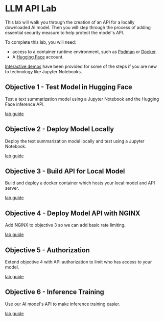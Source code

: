 # LLM API Lab

This lab will walk you through the creation of an API for a locally downloaded AI model.  Then you will step through the process of adding essential security measure to help protect the model's API.

To complete this lab, you will need:

- access to a container runtime environment, such as [Podman](https://podman.io/) or [Docker](https://docker.com).
- A [Hugging Face](https://huggingface.co/) account.

 [Interactive demos](https://app.revel.vivun.com/demos/collections/5b350f9b-a933-442f-b0f9-bba421b81b6c) have been provided for some of the steps if you are new to technology like Jupyter Notebooks.

## Objective 1 - Test Model in Hugging Face

Test a text summarization model using a Jupyter Notebook and the Hugging Face inference API.

[lab guide](./objective1/README.md)

## Objective 2 - Deploy Model Locally

Deploy the text summarization model locally and test using a Jupyter Notebook.

[lab guide](./objective2/README.md)

## Objective 3 - Build API for Local Model

Build and deploy a docker container which hosts your local model and API server.

[lab guide](./objective3/README.md)

## Objective 4 - Deploy Model API with NGINX

Add NGINX to objective 3 so we can add basic rate limiting.

[lab guide](./objective4/README.md)

## Objective 5 - Authorization

Extend objective 4 with API authorization to limit who has access to your model.

[lab guide](./objective5/README.md)

## Objective 6 - Inference Training

Use our AI model's API to make inference training easier.

[lab guide](./objective6/README.md)
